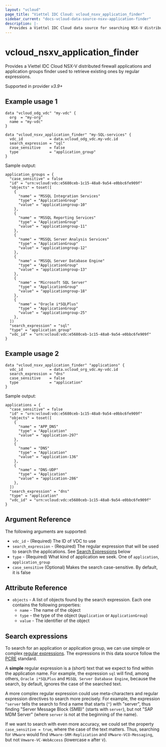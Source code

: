 ```yaml
---
layout: "vcloud"
page_title: "Viettel IDC Cloud: vcloud_nsxv_application_finder"
sidebar_current: "docs-vcloud-data-source-nsxv-application-finder"
description: |-
  Provides a Viettel IDC Cloud data source for searching NSX-V distributed firewall applications and application groups
---
```


# vcloud\_nsxv\_application_finder

Provides a Viettel IDC Cloud NSX-V distributed firewall applications and application groups finder
used to retrieve existing ones by regular expressions.

Supported in provider *v3.9+*

## Example usage 1

```hcl
data "vcloud_odg_vdc" "my-vdc" {
  org  = "my-org"
  name = "my-vdc"
}

data "vcloud_nsxv_application_finder" "my-SQL-services" {
  vdc_id            = data.vcloud_odg_vdc.my-vdc.id
  search_expression = "sql"
  case_sensitive    = false
  type              = "application_group"
}
```

Sample output:

```
application_groups = {
  "case_sensitive" = false
  "id" = "urn:vcloud:vdc:e5680ceb-1c15-48a8-9a54-e0bbc6fe909f"
  "objects" = toset([
    {
      "name" = "MSSQL Integration Services"
      "type" = "ApplicationGroup"
      "value" = "applicationgroup-10"
    },
    {
      "name" = "MSSQL Reporting Services"
      "type" = "ApplicationGroup"
      "value" = "applicationgroup-11"
    },
    {
      "name" = "MSSQL Server Analysis Services"
      "type" = "ApplicationGroup"
      "value" = "applicationgroup-12"
    },
    {
      "name" = "MSSQL Server Database Engine"
      "type" = "ApplicationGroup"
      "value" = "applicationgroup-13"
    },
    {
      "name" = "Microsoft SQL Server"
      "type" = "ApplicationGroup"
      "value" = "applicationgroup-18"
    },
    {
      "name" = "Oracle i*SQLPlus"
      "type" = "ApplicationGroup"
      "value" = "applicationgroup-25"
    },
  ])
  "search_expression" = "sql"
  "type" = "application_group"
  "vdc_id" = "urn:vcloud:vdc:e5680ceb-1c15-48a8-9a54-e0bbc6fe909f"
}
```

## Example usage 2

```hcl
data "vcloud_nsxv_application_finder" "applications" {
  vdc_id            = data.vcloud_org_vdc.my-vdc.id
  search_expression = "dns"
  case_sensitive    = false
  type              = "application"
}
```

Sample output:

```
applications = {
  "case_sensitive" = false
  "id" = "urn:vcloud:vdc:e5680ceb-1c15-48a8-9a54-e0bbc6fe909f"
  "objects" = toset([
    {
      "name" = "APP_DNS"
      "type" = "Application"
      "value" = "application-297"
    },
    {
      "name" = "DNS"
      "type" = "Application"
      "value" = "application-136"
    },
    {
      "name" = "DNS-UDP"
      "type" = "Application"
      "value" = "application-286"
    },
  ])
  "search_expression" = "dns"
  "type" = "application"
  "vdc_id" = "urn:vcloud:vdc:e5680ceb-1c15-48a8-9a54-e0bbc6fe909f"
}
```

## Argument Reference

The following arguments are supported:

* `vdc_id` - (Required) The ID of VDC to use
* `search_expression` - (Required) The regular expression that will be used to search the applications. See [Search Expressions](#search-expressions) below
* `type` - (Required) What kind of application we seek. One of `application`, `application_group`
* `case_sensitive` (Optional) Makes the search case-sensitive. By default, it is false

## Attribute Reference

* `objects` - A list of objects found by the search expression. Each one contains the following properties:
  * `name` - The name of the object
  * `type` - the type of the object (`Application` or `ApplicationGroup`)
  * `value` - The identifier of the object


## Search expressions

To search for an application or application group, we can use simple or complex [regular expressions](https://en.wikipedia.org/wiki/Regular_expression).
The expressions in this data source follow the [PCRE](https://en.wikipedia.org/wiki/Perl_Compatible_Regular_Expressions) standard.

A **simple** regular expression is a (short) text that we expect to find within the application name. For example, the
expression `sql` will find, among others, `Oracle i*SQLPlus` and `MSSQL Server Database Engine`, because the search, by default,
ignores the case of the searched text.

A more complex regular expression could use meta-characters and regular expression directives to search more precisely.
For example, the expression `^server` tells the search to find a name that starts (`^`) with "server", thus finding
"Server Message Block (SMB)" (starts with `server`), but not  "SAP MDM Server" (where `server` is not at the beginning
of the name).

If we want to search with even more accuracy, we could set the property `case_sensitive = true`, where the case of the
text matters. Thus, searching for `VMware` would find `VMware-SRM-Replication` and `VMware-VCO-Messaging`, but not
`Vmware-VC-WebAccess` (lowercase `m` after `V`).